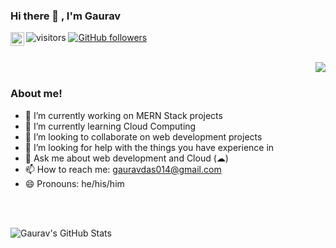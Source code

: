 ### Hi there 👋 , I'm Gaurav

<a target="_blank" href="https://www.linkedin.com/in/gauravdas014/">
  <img align="left" alt="Gaurav's Linkdein" width="22px" src="https://cdn.jsdelivr.net/npm/simple-icons@v3/icons/linkedin.svg" />
</a>

![visitors](https://visitor-badge.laobi.icu/badge?page_id=gauravdas014.gauravdas014)
[![GitHub followers](https://img.shields.io/github/followers/gauravdas014.svg?style=social&label=Follow)](https://github.com/gauravdas014?tab=followers)

<br/>

<img src='https://tenor.com/view/computer-nerds-geeky-coding-hack-gif-14794084.gif' align='right'>

<br/>

### About me!

- 🔭 I’m currently working on MERN Stack projects
- 🌱 I’m currently learning Cloud Computing
- 👯 I’m looking to collaborate on web development projects
- 🤔 I’m looking for help with the things you have experience in
- 💬 Ask me about web development and Cloud (☁)
- 📫 How to reach me: gauravdas014@gmail.com
- 😄 Pronouns: he/his/him

<br/>
<br/>

![Gaurav's GitHub Stats](https://github-readme-stats.vercel.app/api?username=gauravdas014&hide=[%22issues%22,%22contribs%22]&show_icons=true&title_color=fff&icon_color=79ff97&text_color=9f9f9f&bg_color=2b2b52)
